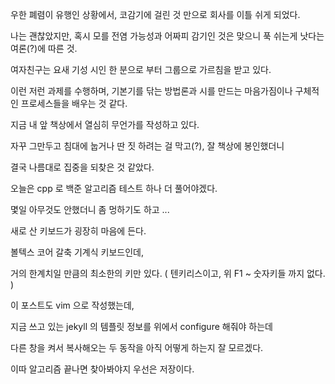 
우한 폐렴이 유행인 상황에서, 코감기에 걸린 것 만으로 회사를 이틀 쉬게 되었다.

나는 괜찮았지만, 혹시 모를 전염 가능성과 어짜피 감기인 것은 맞으니 푹 쉬는게 낫다는 여론(?)에 따른 것.

여자친구는 요새 기성 시인 한 분으로 부터 그룹으로 가르침을 받고 있다. 

이런 저런 과제를 수행하며, 기본기를 닦는 방법론과 시를 만드는 마음가짐이나 구체적인 프로세스들을 배우는 것 같다.


지금 내 앞 책상에서 열심히 무언가를 작성하고 있다.

자꾸 그만두고 침대에 눕거나 딴 짓 하려는 걸 막고(?), 잘 책상에 봉인했더니 

결국 나름대로 집중을 되찾은 것 같았다.


오늘은 cpp 로 백준 알고리즘 테스트 하나 더 풀어야겠다. 

몇일 아무것도 안했더니 좀 멍하기도 하고 ...


새로 산 키보드가 굉장히 마음에 든다.

볼텍스 코어 갈축 기계식 키보드인데, 

거의 한계치일 만큼의 최소한의 키만 있다. ( 텐키리스이고, 위 F1 ~ 숫자키들 까지 없다. )

이 포스트도 vim 으로 작성했는데, 

지금 쓰고 있는 jekyll 의 템플릿 정보를 위에서 configure 해줘야 하는데 

다른 창을 켜서 복사해오는 두 동작을 아직 어떻게 하는지 잘 모르겠다.

이따 알고리즘 끝나면 찾아봐야지 우선은 저장이다. 




